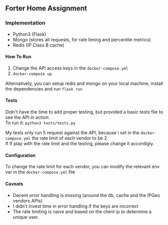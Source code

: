 ## Forter Home Assignment

### Implementation
- Python3 (Flask)
- Mongo (stores all requests, for rate liming and percentile metrics)
- Redis (IP Class B cache)

#### How To Run
1. Change the API access keys in the `docker-compose.yml`
2. `docker-compose up`

Alternatively, you can setup redis and mongo on your local machine, install the dependencies and run `flask run`

#### Tests
Didn't have the time to add proper testing, but provided a basic tests file to see the API in action.  
To run it: `python3 tests/tests.py`  

My tests only run 5 request against the API, because i set in the `docker-compose.yml` the rate limit of each vendor to be 2  
If If play with the rate limit and the testing, please change it accordigly.

#### Configuration
To change the rate limit for each vendor, you can modify the relevant env var in the `docker-compose.yml` file

#### Caveats
- Decent error handling is missing (around the db, cache and the IPGeo vendors APIs)
- I didn't invest time in error handling if the keys are incorrect
- The rate limiting is naive and based on the client ip to determine a unique user.

